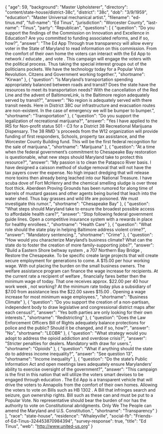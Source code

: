 {
  "age": 59,
  "background": "Master Upholsterer",
  "directory": "content/state-house/district-38c",
  "district": "38c",
  "dob": "3/9/1959",
  "education": "Master Universal mechanical artist.",
  "filename": "ed-tinus.md",
  "full-name": "Ed Tinus",
  "jurisdiction": "Worcester County",
  "last-name": "Tinus",
  "party": "Republican",
  "questions": [
    {
      "question": "Do you support the findings of the Commission on Innovation and Excellence in Education? Are you committed to funding associated reforms, and if so, how?",
      "answer": "The Ed App Through true transparency will allow every voter in the State of Maryland to read information on this commission. From the comfort of their own home the voters can interact with the Ed App to network / educate ,  and vote . This campaign will engage the voters with the political process. Thus taking the special interest groups out  of the politicians pockets. We have the technology today for a Popular Vote Revolution. Citzens and Government working together.",
      "shortname": "Kirwan"
    },
    {
      "question": "Is Maryland’s transportation spending appropriately balanced between roads and transit? Does the state have the resources to meet its transportation needs? With the cancellation of the Red Line and the advent of BaltimoreLink, is the Baltimore region adequately served by transit?",
      "answer": "No region is adequately served with there transit needs. Here in District 38C our infrastructure and evacuation routes are non-existent.  In the case of emergency we will be bumper to bumper.",
      "shortname": "Transportation"
    },
    {
      "question": "Do you support the legalization of recreational marijuana?",
      "answer": "Yes  I have applied to the IRS for Non-profit status 501 - C3 for a District 38 Recreational Marijuana Dispensary. The 38 RMD 's proceeds from the W12 organization will provide funding of first responders, Schools, property tax assistance, and the Worcester County Building fund. This will be the first federal recognition for the sale of marijuana.",
      "shortname": "Marijuana"
    },
    {
      "question": "At a time when the federal government’s commitment to Chesapeake Bay restoration is questionable, what new steps should Maryland take to protect this resource?",
      "answer": "My passion is to clean the Patapsco River basis. I have designed a caisson method of sludge removal that will not have the tax payers cover the expense. No high impact dredging that will release more toxins then already being leached into our National Treasure. I have scuba dove of Fort McHenry and the chemical smelling   sludge is over three foot thick. Aberdeen Proving Grounds has been rumored for along time of barrels of mustard gasses and other agents being buried that leach into the water shed. Thus bay grasses and wild life are poisoned. We must investigate this rumor.",
      "shortname": "Chesapeake Bay"
    },
    {
      "question": "What steps should Maryland take to ensure the broadest possible access to affordable health care?",
      "answer": "Stop following federal government guide lines. Open a competitive  insurance system with a rewards in place for healthy enrollees.",
      "shortname": "Health Care"
    },
    {
      "question": "What role should the state play in helping Baltimore address violent crime?",
      "answer": "Mandatory sentencing.",
      "shortname": "Crime"
    },
    {
      "question": "How would you characterize Maryland’s business climate? What can the state do to foster the creation of more family-supporting jobs?",
      "answer": "Build a Eastern Shore beltway system , a 707 Northern Bay Bridge , Restore the Chesapeake. To be specific create large projects that will create secure employment  for generations to come. A $15.00 per hour working wage. With out placing the burden on the small business owners. The welfare assistance program can finance the wage increase for recipients. At the current rate a recipient of welfare , financially fares better then the minimum wage of today. That one receives approx. $22.00 per 40 hour work week , not working? At the minimum rate today plus a subsidiary of $7.00 from assistance less the $22.00 saves $15.00 . Opening a wage increase for most minimum wage employees.",
      "shortname": "Business Climate"
    },
    {
      "question": "Do you support the creation of a non-partisan, independent body to draw legislative and congressional district maps after each census?",
      "answer": "Yes both parties are only looking for their own interests.",
      "shortname": "Redistricting"
    },
    {
      "question": "Does the Law Enforcement Officers Bill of Rights adequately balance protections for police and the public? Should it be changed, and if so, how?",
      "answer": "No",
      "shortname": "LEOBR"
    },
    {
      "question": "What strategy would you adopt to address the opioid addiction and overdose crisis?",
      "answer": "Stricter penalties for dealers. Mandatory with draw for users.",
      "shortname": "Opioids"
    },
    {
      "question": "What if anything should the state do to address income inequality?",
      "answer": "See question 13",
      "shortname": "Income inequality"
    },
    {
      "question": "Do the state’s Public Information Act and open meetings laws adequately ensure Marylanders’ ability to exercise oversight of the government?",
      "answer": "This campaign is the first in this nation that will utilize the voters smart devises to be engaged through education . The Ed App is a transparent vehicle that will drive the voters to Annapolis from the comfort of their own homes. Allowing the voters to vote on Bills such as HB 1302 . A Bill that infringes search and seizure,  gun ownership rights. Bill such as these can and must be put to a Popular Vote. No representative should bear the burden of nor has the authority to vote on Constitutional abridgments. Only We The People can amend the Maryland and U.S. Constitution.",
      "shortname": "Transparency"
    }
  ],
  "race": "state-house",
  "residence": "Whaleyville",
  "social-fb": "Friends-of-Ed-Tinus-324453870984394",
  "survey-response": true,
  "title": "Ed Tinus",
  "web": "http://www.united-us.org"
}
